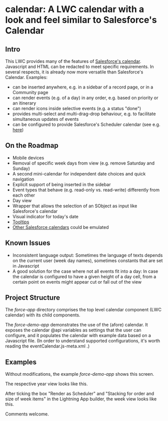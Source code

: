 # calendar: A LWC calendar with a look and feel similar to Salesforce's Calendar

## Intro

This LWC provides many of the features of [Salesforce's calendar](https://help.salesforce.com/s/articleView?id=sf.calendar_create_examples.htm&type=5). Javascript and HTML can be redacted to meet specific requirements. In several respects, it is already now more versatile than Salesforce's Calendar. Examples:

- can be inserted anywhere, e.g. in a sidebar of a record page, or in a Community page
- can render events (e.g. of a day) in any order, e.g. based on priority or an itinerary
- can render icons inside selective events (e.g. a status "done")
- provides multi-select and multi-drag-drop behaviour, e.g. to facilitate simultaneous updates of events
- can be configured to provide Salesforce's Scheduler calendar (see e.g. [here](https://help.salesforce.com/s/articleView?id=platform.ls_read_salesforce_calendar.htm&type=5))

## On the Roadmap

- Mobile devices
- Removal of specific week days from view (e.g. remove Saturday and Sunday)
- A second mini-calendar for independent date choices and quick navigation
- Explicit support of being inserted in the sidebar
- Event types that behave (e.g. read-only vs. read-write) differently from each other
- Day view
- Wrapper that allows the selection of an SObject as input like Salesforce's calendar
- Visual indicator for today's date
- [Tooltips](https://www.lightningdesignsystem.com/components/tooltips/)
- [Other Salesforce calendars](https://help.salesforce.com/s/articleView?id=service.pfs_view_calendar.htm&type=5) could be emulated

## Known Issues

- Inconsistent language output: Sometimes the language of texts depends on the current user (week day names), sometimes constants that are set in Javascript
- A good solution for the case where not all events fit into a day: In case the calendar is configured to have a given height of a day cell, from a certain point on events might appear cut or fall out of the view

## Project Structure

The _force-app_ directory comprises the top level calendar component (LWC calendar) with its child components.

The _force-demo-app_ demonstrates the use of the (afore) calendar. It exposes the calendar @api variables as settings that
the user can configure, and it populates the calendar with example data based on a Javascript file. (In order to understand 
supported configurations, it's worth reading the eventCalendar.js-meta.xml .)

## Examples

Without modifications, the example _force-demo-app_ shows this screen.

The respective year view looks like this.

After ticking the box "Render as Scheduler" and "Stacking for order and size of week items" in the Lightning App builder, the week view looks like this.



Comments welcome.
